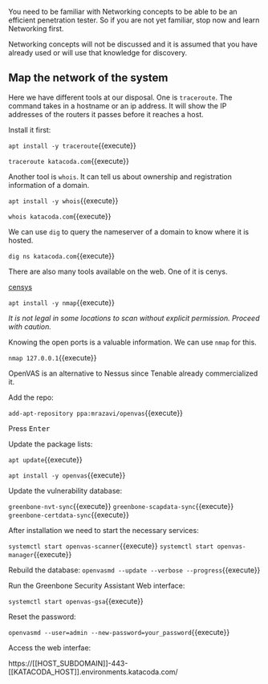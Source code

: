 You need to be familiar with Networking concepts to be able to be an efficient penetration tester. So if you are not yet familiar, stop now and learn Networking first.

Networking concepts will not be discussed and it is assumed that you have already used or will use that knowledge for discovery.

## Map the network of the system

Here we have different tools at our disposal. One is `traceroute`. The command takes in a hostname or an ip address. It will show the IP addresses of the routers it passes before it reaches a host.

Install it first:

`apt install -y traceroute`{{execute}}

`traceroute katacoda.com`{{execute}}

Another tool is `whois`. It can tell us about ownership and registration information of a domain.

`apt install -y whois`{{execute}}

`whois katacoda.com`{{execute}}

We can use `dig` to query the nameserver of a domain to know where it is hosted.

`dig ns katacoda.com`{{execute}}

There are also many tools available on the web. One of it is cenys.

[censys](https://censys.io/ipv4?q=katacoda.com)

`apt install -y nmap`{{execute}}

*It is not legal in some locations to scan without explicit permission. Proceed with caution.*

Knowing the open ports is a valuable information. We can use `nmap` for this.

`nmap 127.0.0.1`{{execute}}

OpenVAS is an alternative to Nessus since Tenable already commercialized it.

Add the repo:

`add-apt-repository ppa:mrazavi/openvas`{{execute}}

Press <kbd>Enter</kbd>

Update the package lists:

`apt update`{{execute}}

`apt install -y openvas`{{execute}}

Update the vulnerability database:

`greenbone-nvt-sync`{{execute}}
`greenbone-scapdata-sync`{{execute}}
`greenbone-certdata-sync`{{execute}}

After installation we need to start the necessary services:

`systemctl start openvas-scanner`{{execute}}
`systemctl start openvas-manager`{{execute}}

Rebuild the database:
`openvasmd --update --verbose --progress`{{execute}}

Run the Greenbone Security Assistant Web interface:

`systemctl start openvas-gsa`{{execute}}

Reset the password:

`openvasmd --user=admin --new-password=your_password`{{execute}}

Access the web interfae:

https://[[HOST_SUBDOMAIN]]-443-[[KATACODA_HOST]].environments.katacoda.com/
